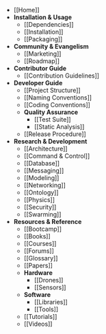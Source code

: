 * [[Home]]
* **Installation & Usage**
  * [[Dependencies]]
  * [[Installation]]
  * [[Packaging]]
* **Community & Evangelism**
  * [[Marketing]]
  * [[Roadmap]]
* **Contributor Guide**
  * [[Contribution Guidelines]]
* **Developer Guide**
  * [[Project Structure]]
  * [[Naming Conventions]]
  * [[Coding Conventions]]
  * **Quality Assurance**
    * [[Test Suite]]
    * [[Static Analysis]]
  * [[Release Procedure]]
* **Research & Development**
  * [[Architecture]]
  * [[Command & Control]]
  * [[Database]]
  * [[Messaging]]
  * [[Modeling]]
  * [[Networking]]
  * [[Ontology]]
  * [[Physics]]
  * [[Security]]
  * [[Swarming]]
* **Resources & Reference**
  * [[Bootcamp]]
  * [[Books]]
  * [[Courses]]
  * [[Forums]]
  * [[Glossary]]
  * [[Papers]]
  * **Hardware**
    * [[Drones]]
    * [[Sensors]]
  * **Software**
    * [[Libraries]]
    * [[Tools]]
  * [[Tutorials]]
  * [[Videos]]
